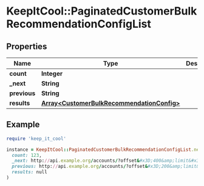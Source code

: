 # KeepItCool::PaginatedCustomerBulkRecommendationConfigList

## Properties

| Name | Type | Description | Notes |
| ---- | ---- | ----------- | ----- |
| **count** | **Integer** |  |  |
| **_next** | **String** |  | [optional] |
| **previous** | **String** |  | [optional] |
| **results** | [**Array&lt;CustomerBulkRecommendationConfig&gt;**](CustomerBulkRecommendationConfig.md) |  |  |

## Example

```ruby
require 'keep_it_cool'

instance = KeepItCool::PaginatedCustomerBulkRecommendationConfigList.new(
  count: 123,
  _next: http://api.example.org/accounts/?offset&#x3D;400&amp;limit&#x3D;100,
  previous: http://api.example.org/accounts/?offset&#x3D;200&amp;limit&#x3D;100,
  results: null
)
```

